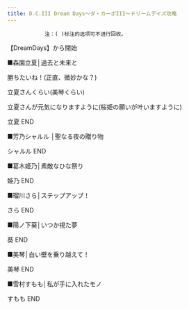 ```yaml
---
title: D.C.III Dream Days～ダ・カーポIII～ドリームデイズ攻略
---
```


                注：( )标注的选项可不进行回收。



【DreamDays】から開始

■森園立夏│過去と未来と

勝ちたいね！(正直、微妙かな？)

立夏さんくらい(美琴くらい)

立夏さんが元気になりますように(桜姫の願いが叶いますように)



立夏 END



■芳乃シャルル │聖なる夜の贈り物



シャルル END



■葛木姫乃│素敵なひな祭り



姫乃 END



■瑠川さら│ステップアップ！



さら END



■陽ノ下葵│いつか視た夢



葵 END



■美琴│白い壁を乗り越えて！



美琴 END



■雪村すもも│私が手に入れたモノ



すもも END


              
